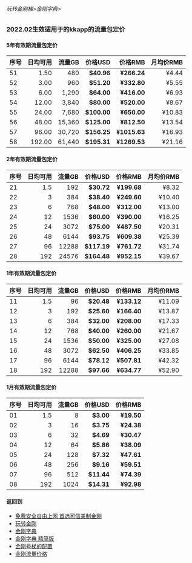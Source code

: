 ###### 玩转金刚梯>金刚字典>

### 2022.02生效适用于的kkapp的流量包定价

#### 5年有效期流量包定价

|序号|日均可用|流量GB|价格USD|价格RMB|月均价RMB|
|-|-:|-:|-:|-:|-:|
|51 |1.50|480| <strong> $40.96| <strong> ¥266.24 |¥4.44|
|52 |3.00|960| <strong> $51.20| <strong> ¥332.80 |¥5.55|
|53 |6.00|1,290| <strong> $64.00| <strong> ¥416.00 |¥6.93 |
|54 |12.00|3,840| <strong> $80.00| <strong> ¥520.00 |¥8.67 |
|55 |24.00|7,680| <strong> $100.00| <strong> ¥650.00 |¥10.83 |
|56 |48.00|15,360| <strong> $125.00| <strong> ¥812.50 |¥13.54 |
|57 |96.00|30,720| <strong> $156.25| <strong> ¥1015.63 |¥16.93 |
|58 |192.00|61,440| <strong> $195.31| <strong> ¥1269.53 |¥21.16 |


#### 2年有效期流量包定价

|序号|日均可用|流量GB|价格USD|价格RMB|月均价RMB |
|-|-:|-:|-:|-:|-:|
|21 |1.5|192| <strong> $30.72| <strong> ¥199.68 |¥8.32 |
|22 |3|384| <strong> $38.40| <strong> ¥249.60 |¥10.40 |
|23 |6|768| <strong> $48.00| <strong> ¥312.00 |¥13.00 |
|24 |12|1536| <strong> $60.00| <strong> ¥390.00 |¥16.25 |
|25 |24|3072| <strong> $75.00| <strong> ¥487.50 |¥20.31 |
|26 |48|6144| <strong> $93.75| <strong> ¥609.38 |¥25.39 |
|27 |96|12288| <strong> $117.19| <strong> ¥761.72 |¥31.74 |
|28 |192|24576| <strong> $164.48| <strong> ¥952.15 |¥39.67 |


#### 1年有效期流量包定价

|序号|日均可用|流量GB|价格USD|价格RMB|月均价RMB |
|-|-:|-:|-:|-:|-:|
|11 |1.5|96| <strong> $20.48| <strong> ¥133.12 | ¥11.09 | 5000 |
|12 |3|192| <strong> $25.60| <strong> ¥166.40 | ¥13.87 | 5000 |
|13 |6|384| <strong> $32.00| <strong> ¥208.00 | ¥17.33 | 5000 |
|14 |12|768| <strong> $40.00| <strong> ¥260.00 | ¥21.67 | 5000 |
|15 |24|1536| <strong> $50.00| <strong> ¥325.00 | ¥27.08 | 5000 |
|16 |48|3072| <strong> $62.50| <strong> ¥406.25 | ¥33.85 | 5000 |
|17 |96|6144| <strong> $78.12| <strong> ¥507.81 | ¥42.32 | 5000 |
|18 |192|12288| <strong> $97.66| <strong> ¥634.77 | ¥52.90 | 5000 |

#### 1月有效期流量包定价

|序号|日均可用|流量GB|价格USD|价格RMB|
|-|-:|-:|-:|-:|
|01 |1.5|8| <strong> $3.00| <strong> ¥19.50 |
|02 |3|16| <strong> $3.75| <strong> ¥24.38 |
|03 |6|32| <strong> $4.69| <strong> ¥30.47 |
|04 |12|64| <strong> $5.86| <strong> ¥38.09 |
|05 |24|128| <strong> $7.32| <strong> ¥47.61 |
|06 |48|256| <strong> $9.16| <strong> ¥59.51 |
|07 |96|512| <strong> $11.44| <strong> ¥74.39 |
|08 |192|1024| <strong> $14.31| <strong> ¥92.98|





     

#### 返回到
- [免费安全自由上网 首选可信美制金刚](https://github.com/a2zitpro/web/blob/master/%E5%BE%80%E5%90%8E%E7%BF%BB.md)
- [玩转金刚](https://github.com/a2zitpro/web/blob/master/LadderFree/A.md)
- [金刚字典](https://github.com/a2zitpro/web/blob/master/LadderFree/kkDictionary/KKDictionary.md)
- [金刚字典 精简版](https://github.com/a2zitpro/web/blob/master/LadderFree/kkDictionary/KKDictionaryShortVersion.md)
- [金刚号梯的配置](https://github.com/a2zitpro/web/blob/master/LadderFree/kkDictionary/KKLadderConfigration/KKLadderConfigration.md)
- [金刚流量价格](https://github.com/a2zitpro/web/blob/master/LadderFree/kkDictionary/Price/KKDTPrice.md)
